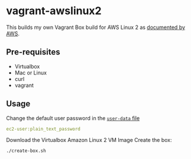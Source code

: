 # vagrant-awslinux2

This builds my own Vagrant Box build for AWS Linux 2 as [documented by AWS](https://docs.aws.amazon.com/AWSEC2/latest/UserGuide/amazon-linux-2-virtual-machine.html).

## Pre-requisites

 * Virtualbox
 * Mac or Linux
 * curl
 * vagrant

## Usage

Change the default user password in the [`user-data` file](./seedconfig/user-data)

````yaml
ec2-user:plain_text_password
````

Download the Virtualbox Amazon Linux 2 VM Image
Create the box:

````shell
./create-box.sh
````
